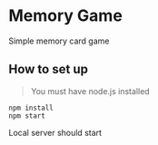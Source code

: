 # Memory Game
Simple memory card game
## How to set up
> You must have node.js installed
```
npm install
npm start
```
Local server should start 
